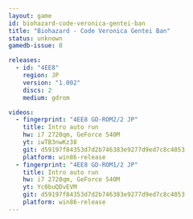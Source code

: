 ```yaml
---
layout: game
id: biohazard-code-veronica-gentei-ban
title: "Biohazard - Code Veronica Gentei Ban"
status: unknown
gamedb-issue: 0

releases:
  - id: "4EE8"
    region: JP
    version: "1.002"
    discs: 2
    medium: gdrom

videos:
  - fingerprint: "4EE8 GD-ROM2/2 JP"
    title: Intro auto run
    hw: i7 2720qm, GeForce 540M
    yt: iwTB3nwKz38
    git: d59197f84353d7d2b746383e9277d9ed7c8c4053
    platform: win86-release
  - fingerprint: "4EE8 GD-ROM1/2 JP"
    title: Intro auto run
    hw: i7 2720qm, GeForce 540M
    yt: Yc0buQDvEVM
    git: d59197f84353d7d2b746383e9277d9ed7c8c4053
    platform: win86-release
---
```

